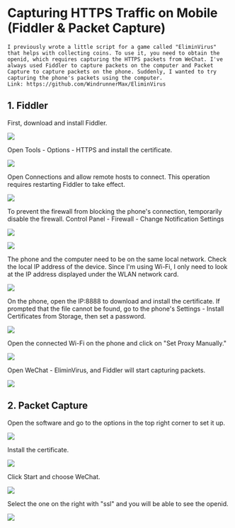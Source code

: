 # Capturing HTTPS Traffic on Mobile (Fiddler & Packet Capture)

    I previously wrote a little script for a game called "EliminVirus" that helps with collecting coins. To use it, you need to obtain the openid, which requires capturing the HTTPS packets from WeChat. I've always used Fiddler to capture packets on the computer and Packet Capture to capture packets on the phone. Suddenly, I wanted to try capturing the phone's packets using the computer. 
    Link: https://github.com/WindrunnerMax/EliminVirus

## 1. Fiddler
First, download and install Fiddler.

![](screenshots/2023-04-14-19-00-50.png)

Open Tools - Options - HTTPS and install the certificate.

![](screenshots/2023-04-14-19-01-00.png)

Open Connections and allow remote hosts to connect. This operation requires restarting Fiddler to take effect.

![](screenshots/2023-04-14-19-01-09.png)

To prevent the firewall from blocking the phone's connection, temporarily disable the firewall.
Control Panel - Firewall - Change Notification Settings

![](screenshots/2023-04-14-19-01-19.png)

![](screenshots/2023-04-14-19-01-26.png)

The phone and the computer need to be on the same local network. Check the local IP address of the device. Since I'm using Wi-Fi, I only need to look at the IP address displayed under the WLAN network card.

![](screenshots/2023-04-14-19-01-36.png)

On the phone, open the IP:8888 to download and install the certificate. If prompted that the file cannot be found, go to the phone's Settings - Install Certificates from Storage, then set a password.

![](screenshots/2023-04-14-19-01-47.png)

Open the connected Wi-Fi on the phone and click on "Set Proxy Manually."

![](screenshots/2023-04-14-19-01-56.png)

Open WeChat - EliminVirus, and Fiddler will start capturing packets.

![](screenshots/2023-04-14-19-02-06.png)

## 2. Packet Capture
Open the software and go to the options in the top right corner to set it up.

![](screenshots/2023-04-14-19-02-14.png)

Install the certificate.

![](screenshots/2023-04-14-19-02-23.png)

Click Start and choose WeChat.

![](screenshots/2023-04-14-19-02-30.png)

Select the one on the right with "ssl" and you will be able to see the openid.

![](screenshots/2023-04-14-19-02-36.png)